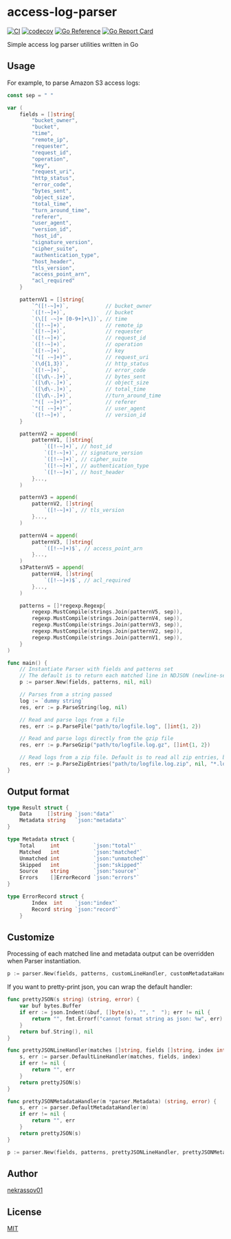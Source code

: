 access-log-parser
=================

[![CI](https://github.com/nekrassov01/access-log-parser/actions/workflows/test.yml/badge.svg?branch=main)](https://github.com/nekrassov01/access-log-parser/actions/workflows/test.yml)
[![codecov](https://codecov.io/gh/nekrassov01/access-log-parser/graph/badge.svg?token=RIV62CQILM)](https://codecov.io/gh/nekrassov01/access-log-parser)
[![Go Reference](https://pkg.go.dev/badge/github.com/nekrassov01/access-log-parser.svg)](https://pkg.go.dev/github.com/nekrassov01/access-log-parser)
[![Go Report Card](https://goreportcard.com/badge/github.com/nekrassov01/access-log-parser)](https://goreportcard.com/report/github.com/nekrassov01/access-log-parser)

Simple access log parser utilities written in Go

Usage
-----

For example, to parse Amazon S3 access logs:

```go
const sep = " "

var (
	fields = []string{
		"bucket_owner",
		"bucket",
		"time",
		"remote_ip",
		"requester",
		"request_id",
		"operation",
		"key",
		"request_uri",
		"http_status",
		"error_code",
		"bytes_sent",
		"object_size",
		"total_time",
		"turn_around_time",
		"referer",
		"user_agent",
		"version_id",
		"host_id",
		"signature_version",
		"cipher_suite",
		"authentication_type",
		"host_header",
		"tls_version",
		"access_point_arn",
		"acl_required"
	}

	patternV1 = []string{
		`^([!-~]+)`,            // bucket_owner
		`([!-~]+)`,             // bucket
		`(\[[ -~]+ [0-9+]+\])`, // time
		`([!-~]+)`,             // remote_ip
		`([!-~]+)`,             // requester
		`([!-~]+)`,             // request_id
		`([!-~]+)`,             // operation
		`([!-~]+)`,             // key
		`"([ -~]+)"`,           // request_uri
		`(\d{1,3})`,            // http_status
		`([!-~]+)`,             // error_code
		`([\d\-.]+)`,           // bytes_sent
		`([\d\-.]+)`,           // object_size
		`([\d\-.]+)`,           // total_time
		`([\d\-.]+)`,           //turn_around_time
		`"([ -~]+)"`,           // referer
		`"([ -~]+)"`,           // user_agent
		`([!-~]+)`,             // version_id
	}

	patternV2 = append(
		patternV1, []string{
			`([!-~]+)`, // host_id
			`([!-~]+)`, // signature_version
			`([!-~]+)`, // cipher_suite
			`([!-~]+)`, // authentication_type
			`([!-~]+)`, // host_header
		}...,
	)

	patternV3 = append(
		patternV2, []string{
			`([!-~]+)`, // tls_version
		}...,
	)

	patternV4 = append(
		patternV3, []string{
			`([!-~]+)$`, // access_point_arn
		}...,
	)
	s3PatternV5 = append(
		patternV4, []string{
			`([!-~]+)$`, // acl_required
		}...,
	)

	patterns = []*regexp.Regexp{
		regexp.MustCompile(strings.Join(patternV5, sep)),
		regexp.MustCompile(strings.Join(patternV4, sep)),
		regexp.MustCompile(strings.Join(patternV3, sep)),
		regexp.MustCompile(strings.Join(patternV2, sep)),
		regexp.MustCompile(strings.Join(patternV1, sep)),
	}
)

func main() {
	// Instantiate Parser with fields and patterns set
	// The default is to return each matched line in NDJSON (newline-separated JSON) format
	p := parser.New(fields, patterns, nil, nil)

	// Parses from a string passed
	log := `dummy string`
	res, err := p.ParseString(log, nil)

	// Read and parse logs from a file
	res, err := p.ParseFile("path/to/logfile.log", []int{1, 2})

	// Read and parse logs directly from the gzip file
	res, err := p.ParseGzip("path/to/logfile.log.gz", []int{1, 2})

	// Read logs from a zip file. Default is to read all zip entries, but glob patterns can be applied
	res, err := p.ParseZipEntries("path/to/logfile.log.zip", nil, "*.log")
}
```

Output format
-------------

```go
type Result struct {
	Data     []string `json:"data"`
	Metadata string   `json:"metadata"`
}

type Metadata struct {
    Total     int           `json:"total"`
	Matched   int           `json:"matched"`
	Unmatched int           `json:"unmatched"`
	Skipped   int           `json:"skipped"`
	Source    string        `json:"source"`
	Errors    []ErrorRecord `json:"errors"`
}

type ErrorRecord struct {
		Index  int    `json:"index"`
		Record string `json:"record"`
	}
```

Customize
---------

Processing of each matched line and metadata output can be overridden when Parser instantiation.

```go
p := parser.New(fields, patterns, customLineHandler, customMetadataHandler)
```

If you want to pretty-print json, you can wrap the default handler:

```go
func prettyJSON(s string) (string, error) {
	var buf bytes.Buffer
	if err := json.Indent(&buf, []byte(s), "", "  "); err != nil {
		return "", fmt.Errorf("cannot format string as json: %w", err)
	}
	return buf.String(), nil
}

func prettyJSONLineHandler(matches []string, fields []string, index int) (string, error) {
	s, err := parser.DefaultLineHandler(matches, fields, index)
	if err != nil {
		return "", err
	}
	return prettyJSON(s)
}

func prettyJSONMetadataHandler(m *parser.Metadata) (string, error) {
	s, err := parser.DefaultMetadataHandler(m)
	if err != nil {
		return "", err
	}
	return prettyJSON(s)
}

p := parser.New(fields, patterns, prettyJSONLineHandler, prettyJSONMetadataHandler)
```

Author
------

[nekrassov01](https://github.com/nekrassov01)

License
-------

[MIT](https://github.com/nekrassov01/access-log-parser/blob/main/LICENSE)

